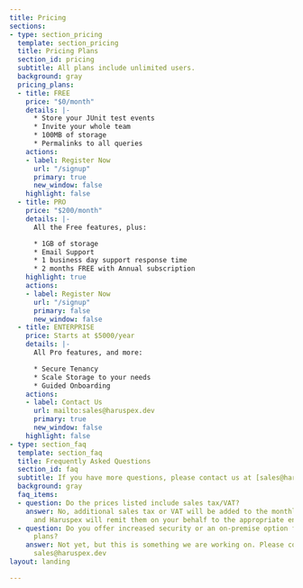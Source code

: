 ```yaml
---
title: Pricing
sections:
- type: section_pricing
  template: section_pricing
  title: Pricing Plans
  section_id: pricing
  subtitle: All plans include unlimited users.
  background: gray
  pricing_plans:
  - title: FREE
    price: "$0/month"
    details: |-
      * Store your JUnit test events
      * Invite your whole team
      * 100MB of storage
      * Permalinks to all queries
    actions:
    - label: Register Now
      url: "/signup"
      primary: true
      new_window: false
    highlight: false
  - title: PRO
    price: "$200/month"
    details: |-
      All the Free features, plus:

      * 1GB of storage
      * Email Support
      * 1 business day support response time
      * 2 months FREE with Annual subscription
    highlight: true
    actions:
    - label: Register Now
      url: "/signup"
      primary: false
      new_window: false
  - title: ENTERPRISE
    price: Starts at $5000/year
    details: |-
      All Pro features, and more:

      * Secure Tenancy
      * Scale Storage to your needs
      * Guided Onboarding
    actions:
    - label: Contact Us
      url: mailto:sales@haruspex.dev
      primary: true
      new_window: false
    highlight: false
- type: section_faq
  template: section_faq
  title: Frequently Asked Questions
  section_id: faq
  subtitle: If you have more questions, please contact us at [sales@haruspex.dev](mailto:sales@haruspex.dev)
  background: gray
  faq_items:
  - question: Do the prices listed include sales tax/VAT?
    answer: No, additional sales tax or VAT will be added to the monthly/annual bill
      and Haruspex will remit them on your behalf to the appropriate entity.
  - question: Do you offer increased security or an on-premise option for Enterprise
      plans?
    answer: Not yet, but this is something we are working on. Please contact us at
      sales@haruspex.dev
layout: landing

---
```

